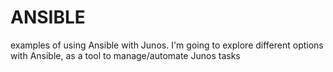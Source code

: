# ANSIBLE
examples of using Ansible with Junos.
I'm going to explore different options with Ansible, as a tool to manage/automate Junos tasks
